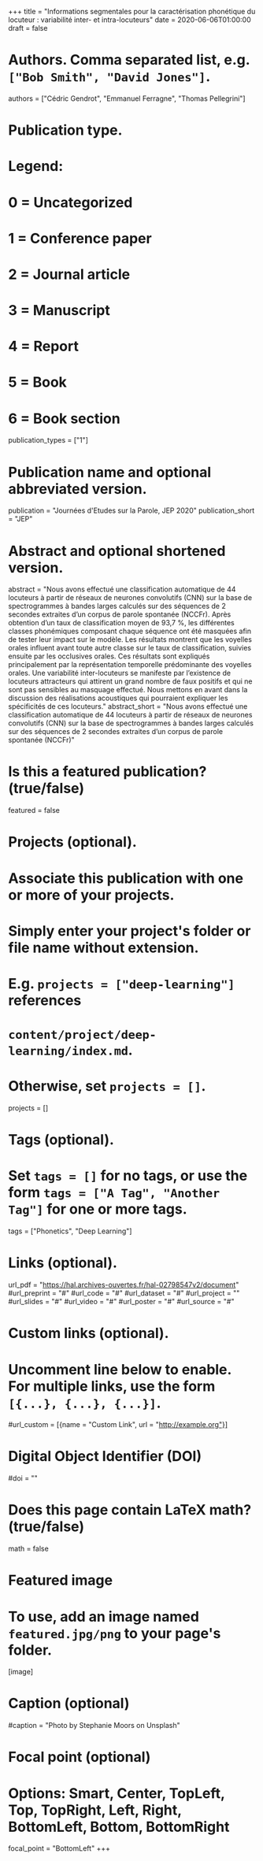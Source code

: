 +++
title = "Informations segmentales pour la caractérisation phonétique du locuteur : variabilité inter- et intra-locuteurs"
date = 2020-06-06T01:00:00
draft = false

# Authors. Comma separated list, e.g. `["Bob Smith", "David Jones"]`.
authors = ["Cédric Gendrot", "Emmanuel Ferragne", "Thomas Pellegrini"]

# Publication type.
# Legend:
# 0 = Uncategorized
# 1 = Conference paper
# 2 = Journal article
# 3 = Manuscript
# 4 = Report
# 5 = Book
# 6 = Book section
publication_types = ["1"]

# Publication name and optional abbreviated version.
publication = "Journées d'Etudes sur la Parole, JEP 2020"
publication_short = "JEP"

# Abstract and optional shortened version.
abstract = "Nous avons effectué une classification automatique de 44 locuteurs à partir de réseaux de neurones convolutifs (CNN) sur la base de spectrogrammes à bandes larges calculés sur des séquences de 2 secondes extraites d’un corpus de parole spontanée (NCCFr). Après obtention d’un taux de classification moyen de 93,7 %, les différentes classes phonémiques composant chaque séquence ont été masquées afin de tester leur impact sur le modèle. Les résultats montrent que les voyelles orales influent avant toute autre classe sur le taux de classification, suivies ensuite par les occlusives orales. Ces résultats sont expliqués principalement par la représentation temporelle prédominante des voyelles orales. Une variabilité inter-locuteurs se manifeste par l’existence de locuteurs attracteurs qui attirent un grand nombre de faux positifs et qui ne sont pas sensibles au masquage effectué. Nous mettons en avant dans la discussion des réalisations acoustiques qui pourraient expliquer les spécificités de ces locuteurs."
abstract_short = "Nous avons effectué une classification automatique de 44 locuteurs à partir de réseaux de neurones convolutifs (CNN) sur la base de spectrogrammes à bandes larges calculés sur des séquences de 2 secondes extraites d’un corpus de parole spontanée (NCCFr)"

# Is this a featured publication? (true/false)
featured = false

# Projects (optional).
#   Associate this publication with one or more of your projects.
#   Simply enter your project's folder or file name without extension.
#   E.g. `projects = ["deep-learning"]` references 
#   `content/project/deep-learning/index.md`.
#   Otherwise, set `projects = []`.
projects = []

# Tags (optional).
#   Set `tags = []` for no tags, or use the form `tags = ["A Tag", "Another Tag"]` for one or more tags.
tags = ["Phonetics", "Deep Learning"]

# Links (optional).
url_pdf = "https://hal.archives-ouvertes.fr/hal-02798547v2/document"
#url_preprint = "#"
#url_code = "#"
#url_dataset = "#"
#url_project = ""
#url_slides = "#"
#url_video = "#"
#url_poster = "#"
#url_source = "#"

# Custom links (optional).
#   Uncomment line below to enable. For multiple links, use the form `[{...}, {...}, {...}]`.
#url_custom = [{name = "Custom Link", url = "http://example.org"}]

# Digital Object Identifier (DOI)
#doi = ""

# Does this page contain LaTeX math? (true/false)
math = false

# Featured image
# To use, add an image named `featured.jpg/png` to your page's folder. 
[image]
  # Caption (optional)
  #caption = "Photo by Stephanie Moors on Unsplash"

  # Focal point (optional)
  # Options: Smart, Center, TopLeft, Top, TopRight, Left, Right, BottomLeft, Bottom, BottomRight
  focal_point = "BottomLeft"
+++
